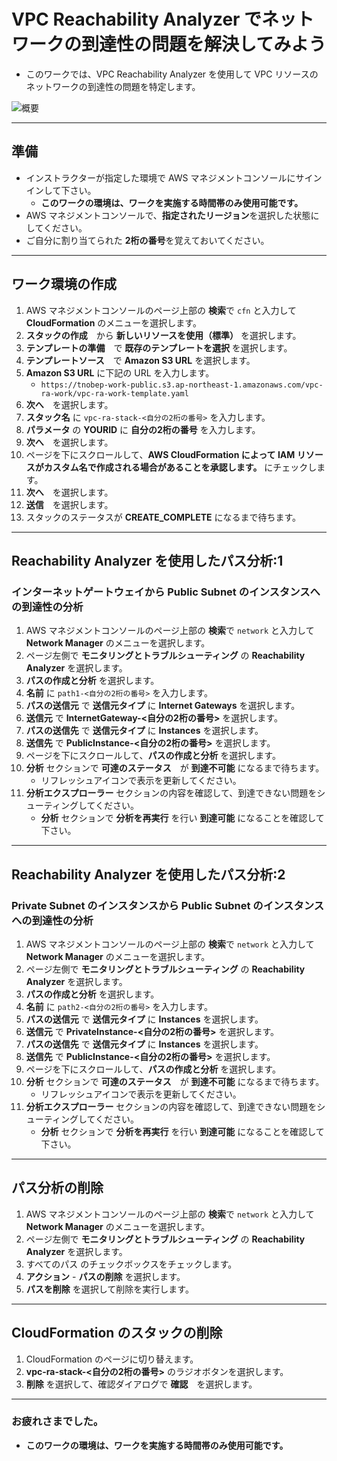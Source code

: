 # VPC Reachability Analyzer でネットワークの到達性の問題を解決してみよう

* このワークでは、VPC Reachability Analyzer を使用して VPC リソースのネットワークの到達性の問題を特定します。

![概要](images/xxx.png)

---
## 準備

* インストラクターが指定した環境で AWS マネジメントコンソールにサインインして下さい。
    - **このワークの環境は、ワークを実施する時間帯のみ使用可能です。**
* AWS マネジメントコンソールで、**指定されたリージョン**を選択した状態にしてください。
* ご自分に割り当てられた **2桁の番号**を覚えておいてください。


---
## ワーク環境の作成

1. AWS マネジメントコンソールのページ上部の **検索**で `cfn` と入力して **CloudFormation** のメニューを選択します。
1. **スタックの作成**　から **新しいリソースを使用（標準）** を選択します。
1. **テンプレートの準備**　で **既存のテンプレートを選択** を選択します。
1. **テンプレートソース**　で **Amazon S3 URL** を選択します。
1. **Amazon S3 URL** に下記の URL を入力します。
    - `https://tnobep-work-public.s3.ap-northeast-1.amazonaws.com/vpc-ra-work/vpc-ra-work-template.yaml`
1. **次へ**　を選択します。
1. **スタック名** に `vpc-ra-stack-<自分の2桁の番号>` を入力します。
1. **パラメータ** の **YOURID** に **自分の2桁の番号** を入力します。 
1. **次へ**　を選択します。
1. ページを下にスクロールして、**AWS CloudFormation によって IAM リソースがカスタム名で作成される場合があることを承認します。** にチェックします。
1. **次へ**　を選択します。
1. **送信**　を選択します。
1. スタックのステータスが **CREATE_COMPLETE** になるまで待ちます。

---
## Reachability Analyzer を使用したパス分析:1

### インターネットゲートウェイから Public Subnet のインスタンスへの到達性の分析

1. AWS マネジメントコンソールのページ上部の **検索**で `network` と入力して **Network Manager** のメニューを選択します。
1. ページ左側で **モニタリングとトラブルシューティング** の **Reachability Analyzer** を選択します。
1. **パスの作成と分析** を選択します。
1. **名前** に `path1-<自分の2桁の番号>` を入力します。
1. **パスの送信元** で **送信元タイプ** に **Internet Gateways** を選択します。
1. **送信元** で **InternetGateway-<自分の2桁の番号>** を選択します。
1. **パスの送信先** で **送信元タイプ** に **Instances** を選択します。
1. **送信先** で **PublicInstance-<自分の2桁の番号>** を選択します。   
1. ページを下にスクロールして、**パスの作成と分析** を選択します。
1. **分析** セクションで **可達のステータス**　が **到達不可能** になるまで待ちます。
    - リフレッシュアイコンで表示を更新してください。
1. **分析エクスプローラー** セクションの内容を確認して、到達できない問題をシューティングしてください。
    - **分析** セクションで **分析を再実行** を行い **到達可能** になることを確認して下さい。
---
## Reachability Analyzer を使用したパス分析:2

### Private Subnet のインスタンスから Public Subnet のインスタンスへの到達性の分析

1. AWS マネジメントコンソールのページ上部の **検索**で `network` と入力して **Network Manager** のメニューを選択します。
1. ページ左側で **モニタリングとトラブルシューティング** の **Reachability Analyzer** を選択します。
1. **パスの作成と分析** を選択します。
1. **名前** に `path2-<自分の2桁の番号>` を入力します。
1. **パスの送信元** で **送信元タイプ** に **Instances** を選択します。
1. **送信元** で **PrivateInstance-<自分の2桁の番号>** を選択します。
1. **パスの送信先** で **送信元タイプ** に **Instances** を選択します。
1. **送信先** で **PublicInstance-<自分の2桁の番号>** を選択します。 
1. ページを下にスクロールして、**パスの作成と分析** を選択します。
1. **分析** セクションで **可達のステータス**　が **到達不可能** になるまで待ちます。
    - リフレッシュアイコンで表示を更新してください。
1. **分析エクスプローラー** セクションの内容を確認して、到達できない問題をシューティングしてください。
    - **分析** セクションで **分析を再実行** を行い **到達可能** になることを確認して下さい。
   
---

## パス分析の削除
1. AWS マネジメントコンソールのページ上部の **検索**で `network` と入力して **Network Manager** のメニューを選択します。
1. ページ左側で **モニタリングとトラブルシューティング** の **Reachability Analyzer** を選択します。
1. すべてのパス のチェックボックスをチェックします。
1. **アクション** - **パスの削除** を選択します。
1.  **パスを削除** を選択して削除を実行します。

---

## CloudFormation のスタックの削除
1. CloudFormation のページに切り替えます。
1. **vpc-ra-stack-<自分の2桁の番号>** のラジオボタンを選択します。
1. **削除** を選択して、確認ダイアログで **確認**　を選択します。
   
---
### お疲れさまでした。

* **このワークの環境は、ワークを実施する時間帯のみ使用可能です。**

